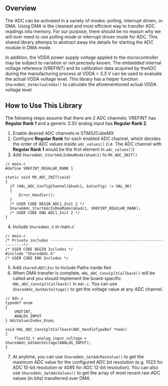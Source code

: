## Overview
The ADC can be activated in a variety of modes: polling, interrupt driven, or DMA. Using DMA is the cleanest and most efficient way to transfer ADC readings into memory. For our purpose, there should be no reason why we will ever need to use polling mode or interrupt driven mode for ADC. This shared library attemps to abstract away the details for starting the ADC module in DMA mode.

In addition, the VDDA power supply voltage applied to the microcontroller may be subject to variation or not precisely known. The embedded internal voltage reference (VREFINT) and its calibration data acquired by theADC during the manufacturing process at VDDA = 3.3 V can be used to evaluate the actual VDDA voltage level. This library has a helper function `SharedAdc_GetActualVdda()` to calculate the aforementioned actual VDDA voltage level.

## How to Use This Library
The folowing steps assume that there are 2 ADC channels: VREFINT has **Regular Rank 1** and a generic 3.3V analog input has **Regular Rank 2**.

1. Enable desired ADC channels in STM32CubeMX
2. Configure **Regular Rank** for each enabled ADC channel, which decides the order of ADC values inside `adc_values[]` (i.e. The ADC channel with **Regular Rank 1** would be the first element in `adc_values[]`)
3. Add `SharedAdc_StartAdcInDmaMode(&hadc1)` to `MX_ADC_INIT()`
```
// main.c
#define VREFINT_REGULAR_RANK 1

static void MX_ADC_INIT(void)
{
  if (HAL_ADC_ConfigChannel(&hadc1, &sConfig) != HAL_OK)
  {
      Error_Handler();
  }
  /* USER CODE BEGIN ADC1_Init 2 */
  SharedAdc_StartAdcInDmaMode(&hadc1, VREFINT_REGULAR_RANK);
  /* USER CODE END ADC1_Init 2 */
}
```
4. Include `SharedAdc.h` in main.c`
```
// main.c
/* Private includes ----------------------------------------------------------*/
/* USER CODE BEGIN Includes */
#include "SharedAdc.h"
/* USER CODE END Includes */

```
5. Add `shared\ADC\Inc` to Include Paths inside Keil
6. When DMA transfer is complete, `HAL_ADC_ConvCpltCallback()` will be called and you should implement the board-specific `HAL_ADC_ConvCpltCallback()` in `Adc.c`. You can use `SharedAdc_GetAdcVoltage()` to get the voltage value at any ADC channel.
```
// Adc.c
typedef enum
{
    VREFINT,
    ANALOG_INPUT
} AdcValuesIndex_Enum;

void HAL_ADC_ConvCpltCallback(ADC_HandleTypeDef *hadc)
{
    float32_t analog_input_voltage = SharedAdc_GetAdcVoltage(ANALOG_INPUT);
}
```
7. At anytime, you can use `SharedAdc_GetAdcMaxValue()` to get the maximum ADC value for the configured ADC bit resolution (e.g. 1023 for ADC 10-bit resolution or 4095 for ADC 12-bit resolution). You can also use `SharedAdc_GetAdcValues()` to get the array of most recent raw ADC values (in bits) transferred over DMA.

